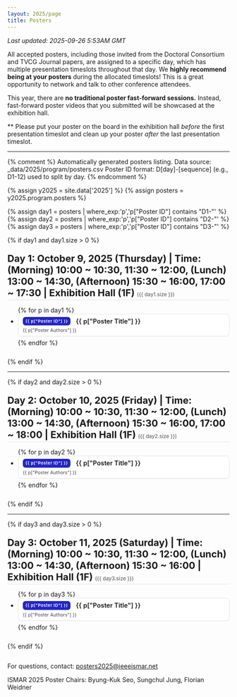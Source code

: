 ```yaml
---
layout: 2025/page
title: Posters
---
```


*Last updated: 2025-09-26 5:53AM GMT*

All accepted posters, including those invited from the Doctoral Consortium and TVCG Journal papers, are assigned to a specific day, which has multiple presentation timeslots throughout that day. We **highly recommend being at your posters** during the allocated timeslots! This is a great opportunity to network and talk to other conference attendees.

This year, there are **no traditional poster fast-forward sessions.** Instead, fast-forward poster videos that you submitted will be showcased at the exhibition hall. 

** Please put your poster on the board in the exhibition hall *before* the first presentation timeslot and clean up your poster *after* the last presentation timeslot.

----

{% comment %}
Automatically generated posters listing.
Data source: _data/2025/program/posters.csv
Poster ID format: D[day]-[sequence] (e.g., D1-12) used to split by day.
{% endcomment %}

{% assign y2025 = site.data['2025'] %}
{% assign posters = y2025.program.posters %}

{% assign day1 = posters | where_exp:'p','p["Poster ID"] contains "D1-"' %}
{% assign day2 = posters | where_exp:'p','p["Poster ID"] contains "D2-"' %}
{% assign day3 = posters | where_exp:'p','p["Poster ID"] contains "D3-"' %}

<div class="posters-wrapper">
  {% if day1 and day1.size > 0 %}
  <section id="day-1" class="poster-day">
    <h3 class="poster-day-title"><strong>Day 1</strong>: October 9, 2025 (Thursday) | Time: (Morning) 10:00 ~ 10:30, 11:30 ~ 12:00, (Lunch) 13:00 ~ 14:30, (Afternoon) 15:30 ~ 16:00, 17:00 ~ 17:30 | Exhibition Hall (1F) <span class="count">({{ day1.size }})</span></h3>
    <ul class="poster-list">
      {% for p in day1 %}
      <li class="poster-item">
        <span class="poster-id">{{ p["Poster ID"] }}</span>
        <span class="poster-title">{{ p["Poster Title"] }}</span>
        <span class="poster-authors">{{ p["Poster Authors"] }}</span>
      </li>
      {% endfor %}
    </ul>
  </section>
  {% endif %}
  <hr>
  {% if day2 and day2.size > 0 %}
  <section id="day-2" class="poster-day">
    <h3 class="poster-day-title"><strong>Day 2</strong>: October 10, 2025 (Friday) | Time: (Morning) 10:00 ~ 10:30, 11:30 ~ 12:00, (Lunch) 13:00 ~ 14:30, (Afternoon) 15:30 ~ 16:00, 17:00 ~ 18:00  | Exhibition Hall (1F) <span class="count">({{ day2.size }})</span></h3>
    <ul class="poster-list">
      {% for p in day2 %}
      <li class="poster-item">
        <span class="poster-id">{{ p["Poster ID"] }}</span>
        <span class="poster-title">{{ p["Poster Title"] }}</span>
        <span class="poster-authors">{{ p["Poster Authors"] }}</span>
      </li>
      {% endfor %}
    </ul>
  </section>
  {% endif %}
  <hr>
  {% if day3 and day3.size > 0 %}
  <section id="day-3" class="poster-day">
    <h3 class="poster-day-title"><strong>Day 3</strong>: October 11, 2025 (Saturday) | Time: (Morning) 10:00 ~ 10:30, 11:30 ~ 12:00, (Lunch) 13:00 ~ 14:30, (Afternoon) 15:30 ~ 16:00  | Exhibition Hall (1F) <span class="count">({{ day3.size }})</span></h3>
    <ul class="poster-list">
      {% for p in day3 %}
      <li class="poster-item">
        <span class="poster-id">{{ p["Poster ID"] }}</span>
        <span class="poster-title">{{ p["Poster Title"] }}</span>
        <span class="poster-authors">{{ p["Poster Authors"] }}</span>
      </li>
      {% endfor %}
    </ul>
  </section>
  {% endif %}
</div>

For questions, contact: posters2025@ieeeismar.net

ISMAR 2025 Poster Chairs:
Byung-Kuk Seo, Sungchul Jung, Florian Weidner

<style>
.posters-wrapper { max-width: 1050px; margin: 8px 0 28px 0; }
.poster-day { margin-bottom: 26px; }
.poster-day-title { margin: 20px 0 8px; font-size: 1.35rem; border-bottom: 1px solid #e1e4e7; padding-bottom: 3px; }
.poster-day-title .count { font-size: 0.72rem; font-weight: 500; color: #666; }
.page-content ul.poster-list { list-style: none; margin: 0; padding: 0; }
.poster-item { margin: 0 0 6px 0; padding: 6px 9px 6px 10px; background: #fff; border:1px solid #e1e4e7; border-radius:8px; box-shadow:0 1px 1px rgba(0,0,0,.03); position:relative; }
.poster-item:hover { box-shadow:0 1px 4px rgba(0,0,0,.07); border-color:#d2d7db; }
.poster-id { display:inline-block; background: rgb(37, 37, 197); color:#fff; font-size:0.60rem; letter-spacing:.45px; font-weight:600; padding:5px 6px 5px; border-radius:6px; margin:0 8px 3px 0; vertical-align:middle; box-shadow:0 1px 2px rgba(0,0,0,.15); line-height:1; }
.poster-title { display:inline; font-weight:600; color: var(--blue); font-size:0.9rem; line-height:1.2; }
.poster-authors { display:block; font-size:0.66rem; line-height:1.15; margin:3px 0 0 0; color:#444; }

@media (max-width: 640px){
  .poster-item { padding:6px 8px 6px 8px; }
  .poster-title { display:inline; margin-top:0; }
  .poster-authors { font-size:0.64rem; }
  .poster-day-title { font-size:1.22rem; }
}
</style>

